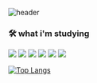 ![header](https://capsule-render.vercel.app/api?type=slice&color=auto&height=300&section=header&text=beiggner&fontSize=70)


### 🛠 what i'm studying ###
<img src="https://img.shields.io/badge/Python-3766AB?style=flat-square&logo=Python&logoColor=white"/></a>
<img src="https://img.shields.io/badge/pandas-EAC751?style=flat-square&logo=pandas&logoColor=black"/></a>
<img src="https://img.shields.io/badge/Html-E40AD8?style=flat-square&logo=Html&logoColor=pink"/></a> 
<img src="https://img.shields.io/badge/Css-0238A4?style=flat-square&logo=#1572B6&logoColor=deepblue"/></a>
<img src="https://img.shields.io/badge/React-EC3801?style=flat-square&logo=React&logoColor=white"/></a>
<img src="https://img.shields.io/badge/JavaScript-029E15?style=flat-square&logo=JavaScript&logoColor=white"/></a>




[![Top Langs](https://github-readme-stats.vercel.app/api/top-langs/?username=wddoods015)](https://github.com/wddoods015/github-readme-stats)
